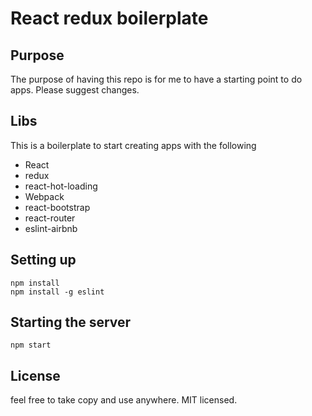 # React redux boilerplate
## Purpose
The purpose of having this repo is for me to have a starting point to do apps. Please suggest changes.

## Libs
This is a boilerplate to start creating apps with the following
 - React
 - redux
 - react-hot-loading
 - Webpack
 - react-bootstrap
 - react-router
 - eslint-airbnb

## Setting up

```
npm install
npm install -g eslint
```

## Starting the server

```
npm start
```


## License
feel free to take copy and use anywhere. MIT licensed.
